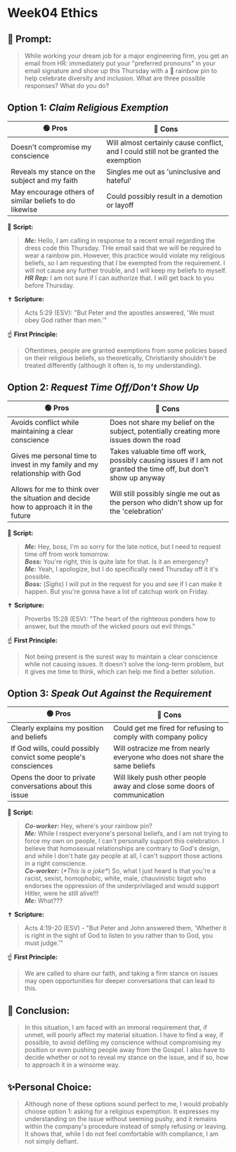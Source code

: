 # Week04 Ethics
## 🤔 Prompt:
> While working your dream job for a major engineering firm, you get an email from HR: immediately put your "preferred pronouns" in your email signature and show up this Thursday with a 🌈 rainbow pin to help celebrate diversity and inclusion. What are three possible responses? What do you do?


## Option 1: _Claim Religious Exemption_

| 🟢 Pros      | 🔴 Cons       |
| ------------- | ------------- |
| Doesn't compromise my conscience | Will almost certainly cause conflict, and I could still not be granted the exemption |
| Reveals my stance on the subject and my faith | Singles me out as 'uninclusive and hateful' |
| May encourage others of similar beliefs to do likewise | Could possibly result in a demotion or layoff |


📜 __Script:__
> ___Me:___ Hello, I am calling in response to a recent email regarding the dress code this Thursday. THe email said that we will be required to wear a rainbow pin. However, this practice would violate my religious beliefs, so I am requesting that I be exempted from the requirement. I will not cause any further trouble, and I will keep my beliefs to myself.\
> ___HR Rep:___ I am not sure if I can authorize that. I will get back to you before Thursday.

✝ __Scripture:__
> Acts 5:29 (ESV): "But Peter and the apostles answered, 'We must obey God rather than men.'"

☝ __First Principle:__
> Oftentimes, people are granted exemptions from some policies based on their religious beliefs, so theoretically, Christianity shouldn't be treated differently (although it often is, to my understanding).

## Option 2: _Request Time Off/Don't Show Up_

| 🟢 Pros      | 🔴 Cons       |
| ------------- | ------------- |
| Avoids conflict while maintaining a clear conscience | Does not share my belief on the subject, potentially creating more issues down the road |
| Gives me personal time to invest in my family and my relationship with God | Takes valuable time off work, possibly causing issues if I am not granted the time off, but don't show up anyway |
| Allows for me to think over the situation and decide how to approach it in the future | Will still possibly single me out as the person who didn't show up for the 'celebration' |

📜 __Script:__
> ___Me:___ Hey, boss, I'm so sorry for the late notice, but I need to request time off from work tomorrow.\
> ___Boss:___ You're right, this is quite late for that. Is it an emergency?\
> ___Me:___ Yeah, I apologize, but I do specifically need Thursday off it it's possible.\
> ___Boss:___ (*Sighs*) I will put in the request for you and see if I can make it happen. But you're gonna have a lot of catchup work on Friday.

✝ __Scripture:__
> Proverbs 15:28 (ESV): "The heart of the righteous ponders how to answer, but the mouth of the wicked pours out evil things."

☝ __First Principle:__
> Not being present is the surest way to maintain a clear conscience while not causing issues. It doesn't solve the long-term problem, but it gives me time to think, which can help me find a better solution.

## Option 3: _Speak Out Against the Requirement_

| 🟢 Pros      | 🔴 Cons       |
| ------------- | ------------- |
| Clearly explains my position and beliefs | Could get me fired for refusing to comply with company policy |
| If God wills, could possibly convict some people's consciences | Will ostracize me from nearly everyone who does not share the same beliefs |
| Opens the door to private conversations about this issue | Will likely push other people away and close some doors of communication |

📜 __Script:__
> ___Co-worker:___ Hey, where's your rainbow pin?\
> ___Me:___ While I respect everyone's personal beliefs, and I am not trying to force my own on people, I can't personally support this celebration. I believe that homosexual relationships are contrary to God's design, and while I don't hate gay people at all, I can't support those actions in a right conscience.\
> ___Co-worker:___ (*\*This is a joke\**) So, what I just heard is that you're a racist, sexist, homophobic, white, male, chauvinistic bigot who endorses the oppression of the underprivilaged and would support Hitler, were he still alive!!!\
> ___Me:___ What???

✝ __Scripture:__
> Acts 4:19-20 (ESV) - "But Peter and John answered them, 'Whether it is right in the sight of God to listen to you rather than to God, you must judge.'"

☝ __First Principle:__
> We are called to share our faith, and taking a firm stance on issues may open opportunities for deeper conversations that can lead to this.

## 🏁 Conclusion:
> In this situation, I am faced with an immoral requirement that, if unmet, will poorly affect my material situation. I have to find a way, if possible, to avoid defiling my conscience without compromising my position or even pushing people away from the Gospel. I also have to decide whether or not to reveal my stance on the issue, and if so, how to approach it in a winsome way.

## ✨Personal Choice:
> Although none of these options sound perfect to me, I would probably choose option 1: asking for a religious expemption. It expresses my understanding on the issue without seeming pushy, and it remains within the company's procedure instead of simply refusing or leaving. It shows that, while I do not feel comfortable with compliance, I am not simply defiant.